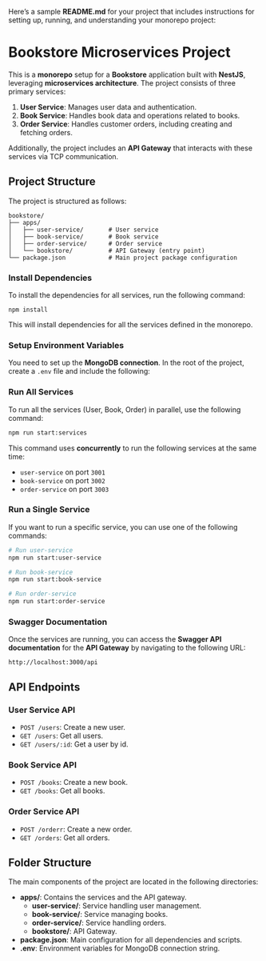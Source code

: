 Here’s a sample **README.md** for your project that includes instructions for setting up, running, and understanding your monorepo project:

# Bookstore Microservices Project

This is a **monorepo** setup for a **Bookstore** application built with **NestJS**, leveraging **microservices architecture**. The project consists of three primary services:

1. **User Service**: Manages user data and authentication.
2. **Book Service**: Handles book data and operations related to books.
3. **Order Service**: Handles customer orders, including creating and fetching orders.

Additionally, the project includes an **API Gateway** that interacts with these services via TCP communication.

## Project Structure

The project is structured as follows:

````
bookstore/
├── apps/
│   ├── user-service/       # User service
│   ├── book-service/       # Book service
│   ├── order-service/      # Order service
│   └── bookstore/          # API Gateway (entry point)
└── package.json            # Main project package configuration

````
### Install Dependencies

To install the dependencies for all services, run the following command:
````
npm install
````

This will install dependencies for all the services defined in the monorepo.

### Setup Environment Variables

You need to set up the **MongoDB connection**. In the root of the project, create a `.env` file and include the following:

### Run All Services

To run all the services (User, Book, Order) in parallel, use the following command:

```bash
npm run start:services
```

This command uses **concurrently** to run the following services at the same time:

* `user-service` on port `3001`
* `book-service` on port `3002`
* `order-service` on port `3003`

### Run a Single Service

If you want to run a specific service, you can use one of the following commands:

```bash
# Run user-service
npm run start:user-service

# Run book-service
npm run start:book-service

# Run order-service
npm run start:order-service
```

### Swagger Documentation

Once the services are running, you can access the **Swagger API documentation** for the **API Gateway** by navigating to the following URL:

```
http://localhost:3000/api
```

## API Endpoints

### User Service API

* `POST /users`: Create a new user.
* `GET /users`: Get all users.
* `GET /users/:id`: Get a user by id.

### Book Service API

* `POST /books`: Create a new book.
* `GET /books`: Get all books.

### Order Service API

* `POST /orderr`: Create a new order.
* `GET /orders`: Get all orders.

## Folder Structure
The main components of the project are located in the following directories:

* **apps/**: Contains the services and the API gateway.
  * **user-service/**: Service handling user management.
  * **book-service/**: Service managing books.
  * **order-service/**: Service handling orders.
  * **bookstore/**: API Gateway.
* **package.json**: Main configuration for all dependencies and scripts.
* **.env**: Environment variables for MongoDB connection string.